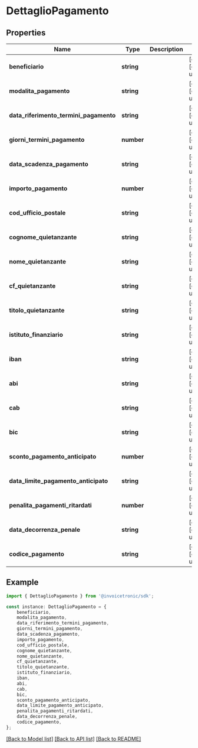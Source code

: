 # DettaglioPagamento


## Properties

Name | Type | Description | Notes
------------ | ------------- | ------------- | -------------
**beneficiario** | **string** |  | [optional] [default to undefined]
**modalita_pagamento** | **string** |  | [optional] [default to undefined]
**data_riferimento_termini_pagamento** | **string** |  | [optional] [default to undefined]
**giorni_termini_pagamento** | **number** |  | [optional] [default to undefined]
**data_scadenza_pagamento** | **string** |  | [optional] [default to undefined]
**importo_pagamento** | **number** |  | [optional] [default to undefined]
**cod_ufficio_postale** | **string** |  | [optional] [default to undefined]
**cognome_quietanzante** | **string** |  | [optional] [default to undefined]
**nome_quietanzante** | **string** |  | [optional] [default to undefined]
**cf_quietanzante** | **string** |  | [optional] [default to undefined]
**titolo_quietanzante** | **string** |  | [optional] [default to undefined]
**istituto_finanziario** | **string** |  | [optional] [default to undefined]
**iban** | **string** |  | [optional] [default to undefined]
**abi** | **string** |  | [optional] [default to undefined]
**cab** | **string** |  | [optional] [default to undefined]
**bic** | **string** |  | [optional] [default to undefined]
**sconto_pagamento_anticipato** | **number** |  | [optional] [default to undefined]
**data_limite_pagamento_anticipato** | **string** |  | [optional] [default to undefined]
**penalita_pagamenti_ritardati** | **number** |  | [optional] [default to undefined]
**data_decorrenza_penale** | **string** |  | [optional] [default to undefined]
**codice_pagamento** | **string** |  | [optional] [default to undefined]

## Example

```typescript
import { DettaglioPagamento } from '@invoicetronic/sdk';

const instance: DettaglioPagamento = {
    beneficiario,
    modalita_pagamento,
    data_riferimento_termini_pagamento,
    giorni_termini_pagamento,
    data_scadenza_pagamento,
    importo_pagamento,
    cod_ufficio_postale,
    cognome_quietanzante,
    nome_quietanzante,
    cf_quietanzante,
    titolo_quietanzante,
    istituto_finanziario,
    iban,
    abi,
    cab,
    bic,
    sconto_pagamento_anticipato,
    data_limite_pagamento_anticipato,
    penalita_pagamenti_ritardati,
    data_decorrenza_penale,
    codice_pagamento,
};
```

[[Back to Model list]](../README.md#documentation-for-models) [[Back to API list]](../README.md#documentation-for-api-endpoints) [[Back to README]](../README.md)
